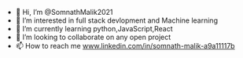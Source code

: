- 👋 Hi, I’m @SomnathMalik2021
- 👀 I’m interested in full stack devlopment and Machine learning
- 🌱 I’m currently learning python,JavaScript,React
- 💞️ I’m looking to collaborate on any open project
- 📫 How to reach me www.linkedin.com/in/somnath-malik-a9a11117b

<!---
SomnathMalik2021/SomnathMalik2021 is a ✨ special ✨ repository because its `README.md` (this file) appears on your GitHub profile.
You can click the Preview link to take a look at your changes.
--->
